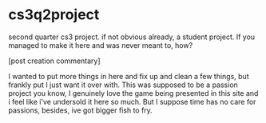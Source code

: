 # cs3q2project
second quarter cs3 project. if not obvious already, a student project. If you managed to make it here and was never meant to, how?

[post creation commentary]

I wanted to put more things in here and fix up and clean a few things, but frankly put I just want it over with. This was supposed to be a passion project you know, I genuinely love the game being presented in this site and i feel like i've undersold it here so much. But I suppose time has no care for passions, besides, ive got bigger fish to fry.
